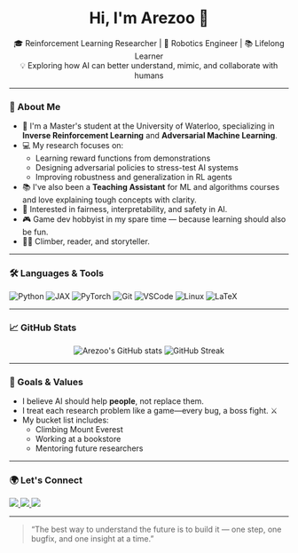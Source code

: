 <h1 align="center">Hi, I'm Arezoo 👋</h1>

<p align="center">
  🎓 Reinforcement Learning Researcher | 🤖 Robotics Engineer | 📚 Lifelong Learner <br/>
  💡 Exploring how AI can better understand, mimic, and collaborate with humans
</p>

---

### 🔬 About Me

- 🌱 I'm a Master's student at the University of Waterloo, specializing in **Inverse Reinforcement Learning** and **Adversarial Machine Learning**.
- 💻 My research focuses on:
  - Learning reward functions from demonstrations
  - Designing adversarial policies to stress-test AI systems
  - Improving robustness and generalization in RL agents
- 📚 I've also been a **Teaching Assistant** for ML and algorithms courses and love explaining tough concepts with clarity.
- 🧠 Interested in fairness, interpretability, and safety in AI.
- 🎮 Game dev hobbyist in my spare time — because learning should also be fun.
- 🧗‍♀️ Climber, reader, and storyteller.

---

### 🛠️ Languages & Tools

![Python](https://img.shields.io/badge/-Python-333?style=flat&logo=python)
![JAX](https://img.shields.io/badge/-JAX-333?style=flat&logo=google) 
![PyTorch](https://img.shields.io/badge/-PyTorch-333?style=flat&logo=pytorch)
![Git](https://img.shields.io/badge/-Git-333?style=flat&logo=git)
![VSCode](https://img.shields.io/badge/-VS%20Code-333?style=flat&logo=visual-studio-code)
![Linux](https://img.shields.io/badge/-Linux-333?style=flat&logo=linux)
![LaTeX](https://img.shields.io/badge/-LaTeX-333?style=flat&logo=latex)

---

### 📈 GitHub Stats

<p align="center">
  <img src="https://github-readme-stats.vercel.app/api?username=arezooaalipanah&show_icons=true&theme=tokyonight" alt="Arezoo's GitHub stats"/>
  <img src="https://github-readme-streak-stats.herokuapp.com/?user=arezooaalipanah&theme=tokyonight" alt="GitHub Streak"/>
</p>

---

### 🧭 Goals & Values

- I believe AI should help **people**, not replace them.
- I treat each research problem like a game—every bug, a boss fight. ⚔️
- My bucket list includes:
  - Climbing Mount Everest
  - Working at a bookstore
  - Mentoring future researchers

---

### 🌍 Let's Connect

<p>
  <a href="https://www.linkedin.com/in/arezoo-alipanah">
    <img src="https://img.shields.io/badge/LinkedIn-arezoo--alipanah-blue?style=flat&logo=linkedin" />
  </a>
  <a href="mailto:arezoo.alip@gmail.com">
    <img src="https://img.shields.io/badge/Gmail-arezoo.alip@gmail.com-red?style=flat&logo=gmail" />
  </a>
  <a href="https://www.youtube.com/channel/UCGfcLfSA02ymEyr0ei5m89g">
    <img src="https://img.shields.io/badge/YouTube-Arezoo%20Al-red?style=flat&logo=youtube" />
  </a>
</p>

---

> “The best way to understand the future is to build it — one step, one bugfix, and one insight at a time.”

